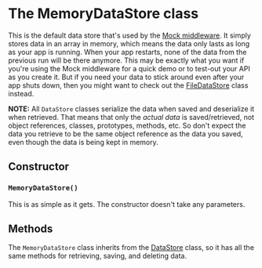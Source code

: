 The MemoryDataStore class
============================
This is the default data store that's used by the [Mock middleware](../middleware/mock.md).  It simply stores data in an array in memory, which means the data only lasts as long as your app is running.  When your app restarts, none of the data from the previous run will be there anymore.  This may be exactly what you want if you're using the Mock middleware for a quick demo or to test-out your API as you create it.  But if you need your data to stick around even after your app shuts down, then you might want to check out the [FileDataStore](FileDataStore.md) class instead.

__NOTE:__ All `DataStore` classes serialize the data when saved and deserialize it when retrieved.  That means that only the _actual data_ is saved/retrieved, not object references, classes, prototypes, methods, etc.  So don't expect the data you retrieve to be the same object reference as the data you saved, even though the data is being kept in memory.


Constructor
-----------------------
### `MemoryDataStore()`
This is as simple as it gets.  The constructor doesn't take any parameters.


Methods
-----------------------
The `MemoryDataStore` class inherits from the [DataStore](DataStore.md) class, so it has all the same methods for retrieving, saving, and deleting data.
